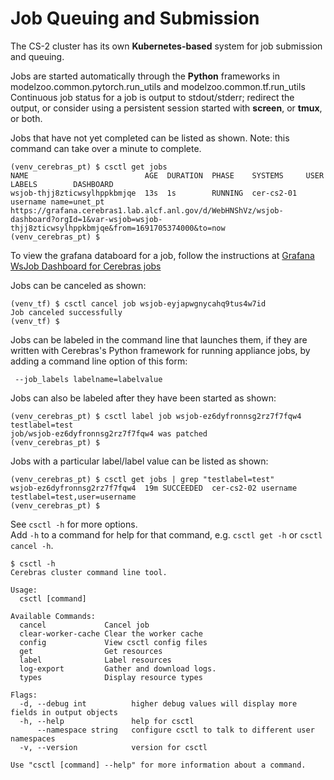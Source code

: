 # Job Queuing and Submission

The CS-2 cluster has its own **Kubernetes-based** system for job submission and queuing.<br>

Jobs are started automatically through the **Python** frameworks in modelzoo.common.pytorch.run_utils and modelzoo.common.tf.run_utils
Continuous job status for a job is output to stdout/stderr; redirect the output, or consider using a persistent session started with **screen**, or **tmux**, or both.

Jobs that have not yet completed can be listed as shown. Note: this command can take over a minute to complete.

```console
(venv_cerebras_pt) $ csctl get jobs
NAME                          AGE  DURATION  PHASE    SYSTEMS     USER     LABELS        DASHBOARD
wsjob-thjj8zticwsylhppkbmjqe  13s  1s        RUNNING  cer-cs2-01  username name=unet_pt  https://grafana.cerebras1.lab.alcf.anl.gov/d/WebHNShVz/wsjob-dashboard?orgId=1&var-wsjob=wsjob-thjj8zticwsylhppkbmjqe&from=1691705374000&to=now
(venv_cerebras_pt) $
```
To view the grafana databoard for a job, follow the instructions at [Grafana WsJob Dashboard for Cerebras jobs](./miscellaneous.md#grafana-wsjob-dashboard-for-cerebras-jobs)

Jobs can be canceled as shown:

```console
(venv_tf) $ csctl cancel job wsjob-eyjapwgnycahq9tus4w7id
Job canceled successfully
(venv_tf) $
```

Jobs can be labeled in the command line that launches them, if they are written with Cerebras's Python framework for running appliance jobs, by adding a command line option of this form:
```console
 --job_labels labelname=labelvalue
```

Jobs can also be labeled after they have been started as shown:
```console
(venv_cerebras_pt) $ csctl label job wsjob-ez6dyfronnsg2rz7f7fqw4 testlabel=test
job/wsjob-ez6dyfronnsg2rz7f7fqw4 was patched
(venv_cerebras_pt) $
```

Jobs with a particular label/label value can be listed as shown:
```console
(venv_cerebras_pt) $ csctl get jobs | grep "testlabel=test"
wsjob-ez6dyfronnsg2rz7f7fqw4  19m SUCCEEDED  cer-cs2-02 username testlabel=test,user=username
(venv_cerebras_pt) $
```

See `csctl -h` for more options.<br>
Add `-h` to a command for help for that command, e.g. `csctl get -h` or `csctl cancel -h`. 

```console
$ csctl -h
Cerebras cluster command line tool.

Usage:
  csctl [command]

Available Commands:
  cancel             Cancel job
  clear-worker-cache Clear the worker cache
  config             View csctl config files
  get                Get resources
  label              Label resources
  log-export         Gather and download logs.
  types              Display resource types

Flags:
  -d, --debug int          higher debug values will display more fields in output objects
  -h, --help               help for csctl
      --namespace string   configure csctl to talk to different user namespaces
  -v, --version            version for csctl

Use "csctl [command] --help" for more information about a command.
```
